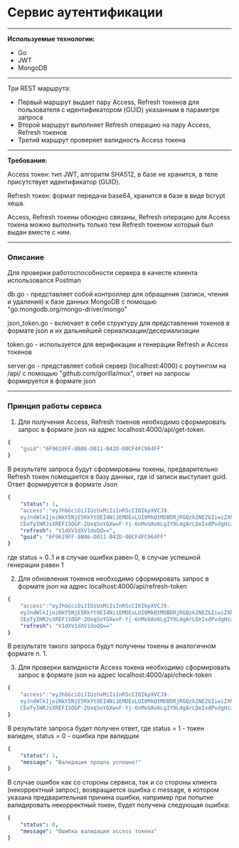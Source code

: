# Сервис аутентификации

---

**Используемые технологии:**

- Go
- JWT
- MongoDB

---

Три REST маршрута:

- Первый маршрут выдает пару Access, Refresh токенов для пользователя с идентификатором (GUID) указанным в параметре запроса
- Второй маршрут выполняет Refresh операцию на пару Access, Refresh токенов
- Третий маршрут проверяет валидность Access токена

---

**Требования:**

Access токен: тип JWT, алгоритм SHA512, в базе не хранится, в теле присутствует идентификатор (GUID).

Refresh токен: формат передачи base64, хранится в базе в виде bcrypt хеша.

Access, Refresh токены обоюдно связаны, Refresh операцию для Access токена можно выполнить только тем Refresh токеном который был выдан вместе с ним.

---

### Описание

Для проверки работоспособности сервера в качесте клиента использовался Postman

db.go - представляет собой контроллер для обращения (записи, чтения и удаления) к базе данных MongoDB с помощью "go.mongodb.org/mongo-driver/mongo"

json_token.go - включает в себя структуру для представления токенов в формате json и их дальнейшей сериализации/десериализации

token.go - используется для верификации и генерации Refresh и Access токенов

server.go - представляет собой сервер (localhost:4000) с роутингом на /api/ с помощью "github.com/gorilla/mux",
ответ на запросы формируется в формате json

---

### Принцип работы сервиса

1. Для получения Access, Refresh токенов необходимо сформировать запрос в формате json на адрес localhost:4000/api/get-token.
```yaml
{
    "guid":"6F9619FF-8B86-D011-B42D-00CF4FC964FF"
}  
```
В результате запроса будут сформированы токены, предварительно Refresh токен помещается в базу данных,
где id записи выступает guid. Ответ формируется в формате Json </br>

```yaml
{
    "status": 1,
    "access":"eyJhbGciOiJIUzUxMiIsInR5cCI6IkpXVCJ9.
    eyJndWlkIjoiNkY5NjE5RkYtOEI4Ni1EMDExLUI0MkQtMDBDRjRGQzk2NEZGIiwiZXhwIjoxNjQ5NjE4Mzc2fQ.
    CEoTyIHRJsXREF1SOGP-2UxqSoYGXwvF-Yj-6nMvUAo6LgIY9L4gArLQeIxdPvdgHzzIk8YoPo0MdxbMTWoCzw",
    "refresh": "V1dXV1dXV1doQQ==",
    "guid": "6F9619FF-8B86-D011-B42D-00CF4FC964FF"
} 
```
где status = 0..1 и в случае ошибки равен 0, в случае успешной генерации равен 1

2. Для обновления токенов необходимо сформировать запрос в формате json на адрес localhost:4000/api/refresh-token </br> 
```yaml
{
    "access":"eyJhbGciOiJIUzUxMiIsInR5cCI6IkpXVCJ9.
    eyJndWlkIjoiNkY5NjE5RkYtOEI4Ni1EMDExLUI0MkQtMDBDRjRGQzk2NEZGIiwiZXhwIjoxNjQ5NjE4Mzc2fQ.
    CEoTyIHRJsXREF1SOGP-2UxqSoYGXwvF-Yj-6nMvUAo6LgIY9L4gArLQeIxdPvdgHzzIk8YoPo0MdxbMTWoCzw",
    "refresh": "V1dXV1dXV1doQQ=="
} 
```
В результате такого запроса будут получены токены в аналогичном формате п. 1.

3. Для проверки валидности Access токена необходимо сформировать запрос в формате json на адрес localhost:4000/api/check-token </br> 
```yaml
{
    "access":"eyJhbGciOiJIUzUxMiIsInR5cCI6IkpXVCJ9.
    eyJndWlkIjoiNkY5NjE5RkYtOEI4Ni1EMDExLUI0MkQtMDBDRjRGQzk2NEZGIiwiZXhwIjoxNjQ5NjE4Mzc2fQ.
    CEoTyIHRJsXREF1SOGP-2UxqSoYGXwvF-Yj-6nMvUAo6LgIY9L4gArLQeIxdPvdgHzzIk8YoPo0MdxbMTWoCzw"
} 
```
В результате запроса будет получен ответ, где status = 1 - токен валиден, status = 0 - ошибка при валидции
```yaml
{
    "status": 1,
    "message": "Валидация прошла успешно!"
}
```

В случае ошибок как со стороны сервиса, так и со стороны клиента (некорректный запрос), возвращается ошибка с message, в котором указана предварительная причина ошибки,
например при попытке валидировать некорректный токен, будет получена следующая ошибка:
```yaml
{
    "status": 0,
    "message": "Ошибка валидации access токена"
}
```
